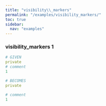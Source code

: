 ```yaml
---
title: "visibility\\_markers"
permalink: "/examples/visibility_markers/"
toc: true
sidebar:
  nav: "examples"
---
```


### visibility\_markers 1
```ruby
# GIVEN
private
# comment
1
```
```ruby
# BECOMES
private

# comment
1
```
